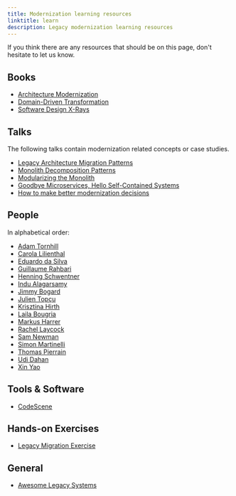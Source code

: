 ```yaml
---
title: Modernization learning resources
linktitle: learn
description: Legacy modernization learning resources
---
```


If you think there are any resources that should be on this page, don't hesitate to let us know.

## Books

- [Architecture Modernization](https://www.manning.com/books/architecture-modernization)
- [Domain-Driven Transformation](https://www.wps.de/en/news/domain-driven-transformation)
- [Software Design X-Rays](https://pragprog.com/titles/atcrime2/your-code-as-a-crime-scene-second-edition/)

## Talks

The following talks contain modernization related concepts or case studies.

- [Legacy Architecture Migration Patterns](https://www.youtube.com/watch?v=X1imE1ks_3Y&list=PLcTa2e7_ENN8cryNl4LZtszr_gyoqbAVm&index=16)
- [Monolith Decomposition Patterns](https://www.youtube.com/watch?v=9I9GdSQ1bbM)
- [Modularizing the Monolith](https://www.youtube.com/watch?v=fc6_NtD9soI)
- [Goodbye Microservices, Hello Self-Contained Systems](https://www.youtube.com/watch?v=Jjrencq8sUQ)
- [How to make better modernization decisions](https://www.youtube.com/watch?v=qiuOfWXvTgk)

## People

In alphabetical order:

- [Adam Tornhill](https://www.linkedin.com/in/adam-tornhill-71759b48/)
- [Carola Lilienthal](https://www.linkedin.com/in/carola-lilienthal-a1331073/)
- [Eduardo da Silva](https://bsky.app/profile/esilva.net)
- [Guillaume Rahbari](https://www.linkedin.com/in/guillaume-rahbari/)
- [Henning Schwentner](https://bsky.app/profile/hschwentner.bsky.social)
- [Indu Alagarsamy](https://bsky.app/profile/indu-alagarsamy.bsky.social)
- [Jimmy Bogard](https://bsky.app/profile/jimmybogard.com)
- [Julien Topçu](https://bsky.app/profile/julientopcu.com)
- [Krisztina Hirth](https://www.linkedin.com/in/christina-hirth-yellowbrickcode/)
- [Laila Bougria](https://bsky.app/profile/noctovis.bsky.social)
- [Markus Harrer](https://bsky.app/profile/markusharrer.de)
- [Rachel Laycock](https://www.linkedin.com/in/rachellaycock/)
- [Sam Newman](https://www.linkedin.com/in/samnewman/)
- [Simon Martinelli](https://bsky.app/profile/martinelli.ch)
- [Thomas Pierrain](https://bsky.app/profile/tpierrain.bsky.social)
- [Udi Dahan](https://bsky.app/profile/udidahan.com)
- [Xin Yao](https://bsky.app/profile/settling-mud.bsky.social)

## Tools & Software

- [CodeScene](https://codescene.com/)

## Hands-on Exercises

- [Legacy Migration Exercise](https://miro.com/app/board/uXjVI-WPDb0=/?share_link_id=151743924653)

## General

- [Awesome Legacy Systems](https://github.com/feststelltaste/awesome-legacy-systems)
